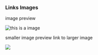 ### Links Images

image preview

![this is a image](https://picsum.photos/500/500/?image=999 "image with pie")

smaller image preview link to larger image

[![](https://picsum.photos/100/100/?image=768)](https://picsum.photos/500/500/?image=123)
